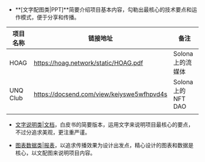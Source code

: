 - **[文字配图类|PPT]**简要介绍项目基本内容，勾勒出最核心的技术要点和运作模式，便于分享和传播。

| 项目名称 | 链接地址                                  | 备注              |
| -------- | ----------------------------------------- | ----------------- |
| HOAG     | https://hoag.network/static/HOAG.pdf      | Solona上的流媒体  |
| UNQ Club | https://docsend.com/view/keiyswe5wfhpvd4s | Solona上的NFT DAO |
|          |                                           |                   |



- [文字说明类|文档](https://docs.synthetix.io/litepaper)，白皮书的简要版本，运用文字来说明项目最核心的要点，不过分追求美观，更注重严谨。

- [图表数据类|报表]()，以追求传播效果为设计出发点，精心设计的图表和数据是核心，以文配图来说明项目内容。


